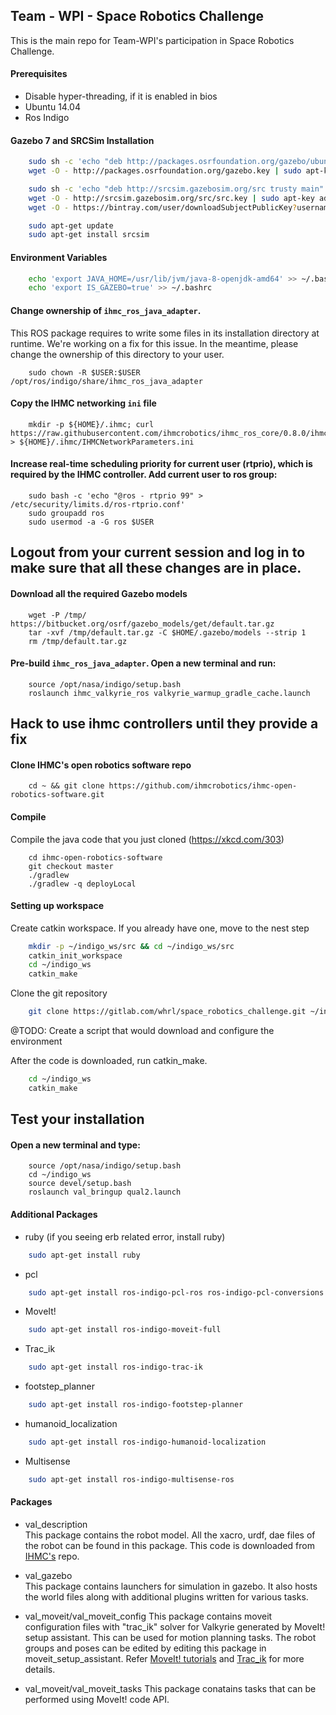 ## Team - WPI - Space Robotics Challenge
This is the main repo for Team-WPI's participation in Space Robotics Challenge. 

#### Prerequisites
  * Disable hyper-threading, if it is enabled in bios
  * Ubuntu 14.04
  * Ros Indigo

#### Gazebo 7 and SRCSim Installation

```bash
    sudo sh -c 'echo "deb http://packages.osrfoundation.org/gazebo/ubuntu-stable `lsb_release -cs` main" > /etc/apt/sources.list.d/gazebo-stable.list'
    wget -O - http://packages.osrfoundation.org/gazebo.key | sudo apt-key add -

    sudo sh -c 'echo "deb http://srcsim.gazebosim.org/src trusty main" > /etc/apt/sources.list.d/src-latest.list'
    wget -O - http://srcsim.gazebosim.org/src/src.key | sudo apt-key add -
    wget -O - https://bintray.com/user/downloadSubjectPublicKey?username=bintray | sudo apt-key add -

    sudo apt-get update
    sudo apt-get install srcsim
```    

#### Environment Variables

```bash
    echo 'export JAVA_HOME=/usr/lib/jvm/java-8-openjdk-amd64' >> ~/.bashrc
    echo 'export IS_GAZEBO=true' >> ~/.bashrc
```

#### Change ownership of `ihmc_ros_java_adapter`. 
This ROS package requires to write some files in its installation directory at runtime. We're working on a fix for this issue. In the meantime, please change the ownership of this directory to your user.

```
    sudo chown -R $USER:$USER /opt/ros/indigo/share/ihmc_ros_java_adapter
```

#### Copy the IHMC networking `ini` file 

```
    mkdir -p ${HOME}/.ihmc; curl https://raw.githubusercontent.com/ihmcrobotics/ihmc_ros_core/0.8.0/ihmc_ros_common/configurations/IHMCNetworkParametersTemplate.ini > ${HOME}/.ihmc/IHMCNetworkParameters.ini
```

#### Increase real-time scheduling priority for current user (rtprio), which is required by the IHMC controller. Add current user to ros group:

```
    sudo bash -c 'echo "@ros - rtprio 99" > /etc/security/limits.d/ros-rtprio.conf'
    sudo groupadd ros
    sudo usermod -a -G ros $USER
```

## Logout from your current session and log in to make sure that all these changes are in place.

#### Download all the required Gazebo models

```
    wget -P /tmp/ https://bitbucket.org/osrf/gazebo_models/get/default.tar.gz
    tar -xvf /tmp/default.tar.gz -C $HOME/.gazebo/models --strip 1
    rm /tmp/default.tar.gz
```

#### Pre-build `ihmc_ros_java_adapter`. Open a new terminal and run:

```
    source /opt/nasa/indigo/setup.bash
    roslaunch ihmc_valkyrie_ros valkyrie_warmup_gradle_cache.launch
```
## Hack to use ihmc controllers until they provide a fix

#### Clone IHMC's open robotics software repo

```
    cd ~ && git clone https://github.com/ihmcrobotics/ihmc-open-robotics-software.git
```
####   Compile 
Compile the java code that you just cloned (https://xkcd.com/303)
```
    cd ihmc-open-robotics-software
    git checkout master
    ./gradlew 
    ./gradlew -q deployLocal
```

#### Setting up workspace
Create catkin workspace. If you already have one, move to the nest step    
```bash
    mkdir -p ~/indigo_ws/src && cd ~/indigo_ws/src
    catkin_init_workspace
    cd ~/indigo_ws
    catkin_make
```
Clone the git repository    
```bash
    git clone https://gitlab.com/whrl/space_robotics_challenge.git ~/indigo_ws/src/space_robotics_challenge
```
@TODO: Create a script that would download and configure the environment

After the code is downloaded, run catkin_make.  
```bash
    cd ~/indigo_ws    
    catkin_make
```

## Test your installation

#### Open a new terminal and type:

```
    source /opt/nasa/indigo/setup.bash
    cd ~/indigo_ws
    source devel/setup.bash
    roslaunch val_bringup qual2.launch
```

	
#### Additional Packages
* ruby (if you seeing erb related error, install ruby)    

```bash
    sudo apt-get install ruby    
```

* pcl

```bash
    sudo apt-get install ros-indigo-pcl-ros ros-indigo-pcl-conversions
```

* MoveIt!  

```bash
    sudo apt-get install ros-indigo-moveit-full    
```
* Trac_ik 

```bash
    sudo apt-get install ros-indigo-trac-ik
```
* footstep_planner

```bash
    sudo apt-get install ros-indigo-footstep-planner
```
* humanoid_localization

```bash
    sudo apt-get install ros-indigo-humanoid-localization
```
* Multisense

```bash
    sudo apt-get install ros-indigo-multisense-ros
```

#### Packages
* val_description   
  This package contains the robot model. All the xacro, urdf, dae files of the robot can be found in this package. This code is downloaded from [IHMC's](https://github.com/ihmcrobotics/ihmc-open-robotics-software/tree/develop/Valkyrie/resources/models/val_description) repo.

* val_gazebo    
  This package contains launchers for simulation in gazebo. It also hosts the world files along with additional plugins written for various tasks.

* val_moveit/val_moveit_config
  This package contains moveit configuration files with "trac_ik" solver for Valkyrie generated by MoveIt! setup assistant. This can be used for motion planning tasks. The robot groups and poses can be edited by editing this package in moveit_setup_assistant.
  Refer [MoveIt! tutorials](http://docs.ros.org/indigo/api/moveit_tutorials/html/) and [Trac_ik](https://bitbucket.org/traclabs/trac_ik) for more details.
* val_moveit/val_moveit_tasks
  This package conatains tasks that can be performed using MoveIt! code API.
